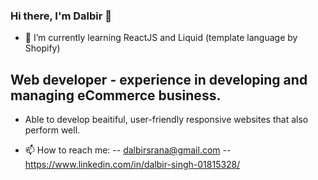### Hi there, I'm Dalbir 👋

- 🌱 I’m currently learning ReactJS and Liquid (template language by Shopify)

## Web developer - experience in developing and managing eCommerce business.

- Able to develop beaitiful, user-friendly responsive websites that also perform well. 

- 📫 How to reach me: 
      -- dalbirsrana@gmail.com
      -- https://www.linkedin.com/in/dalbir-singh-01815328/
 

<!--
**dalbirsrana/dalbirsrana** is a ✨ _special_ ✨ repository because its `README.md` (this file) appears on your GitHub profile.

Here are some ideas to get you started:

- 🔭 I’m currently working on ...
- 🌱 I’m currently learning ...
- 👯 I’m looking to collaborate on ...
- 🤔 I’m looking for help with ...
- 💬 Ask me about ...
- 📫 How to reach me: ...
- 😄 Pronouns: ...
- ⚡ Fun fact: ...
-->

